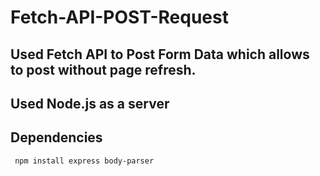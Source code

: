 # Fetch-API-POST-Request

## Used Fetch API to Post Form Data which allows to post without page refresh.
## Used Node.js as a server 

## Dependencies
` npm install express body-parser`
